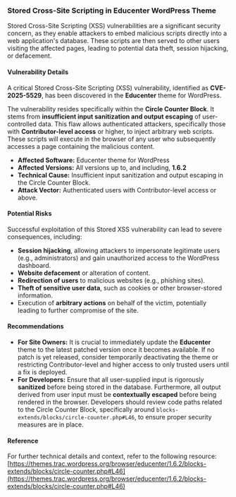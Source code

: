 ### Stored Cross-Site Scripting in Educenter WordPress Theme

Stored Cross-Site Scripting (XSS) vulnerabilities are a significant security concern, as they enable attackers to embed malicious scripts directly into a web application's database. These scripts are then served to other users visiting the affected pages, leading to potential data theft, session hijacking, or defacement.

#### Vulnerability Details

A critical Stored Cross-Site Scripting (XSS) vulnerability, identified as **CVE-2025-5529**, has been discovered in the **Educenter** theme for WordPress.

The vulnerability resides specifically within the **Circle Counter Block**. It stems from **insufficient input sanitization and output escaping** of user-controlled data. This flaw allows authenticated attackers, specifically those with **Contributor-level access** or higher, to inject arbitrary web scripts. These scripts will execute in the browser of any user who subsequently accesses a page containing the malicious content.

*   **Affected Software:** Educenter theme for WordPress
*   **Affected Versions:** All versions up to, and including, **1.6.2**
*   **Technical Cause:** Insufficient input sanitization and output escaping in the Circle Counter Block.
*   **Attack Vector:** Authenticated users with Contributor-level access or above.

#### Potential Risks

Successful exploitation of this Stored XSS vulnerability can lead to severe consequences, including:

*   **Session hijacking**, allowing attackers to impersonate legitimate users (e.g., administrators) and gain unauthorized access to the WordPress dashboard.
*   **Website defacement** or alteration of content.
*   **Redirection of users** to malicious websites (e.g., phishing sites).
*   **Theft of sensitive user data**, such as cookies or other browser-stored information.
*   Execution of **arbitrary actions** on behalf of the victim, potentially leading to further compromise of the site.

#### Recommendations

*   **For Site Owners:** It is crucial to immediately update the **Educenter** theme to the latest patched version once it becomes available. If no patch is yet released, consider temporarily deactivating the theme or restricting Contributor-level and higher access to only trusted users until a fix is deployed.
*   **For Developers:** Ensure that all user-supplied input is rigorously **sanitized** before being stored in the database. Furthermore, all output derived from user input must be **contextually escaped** before being rendered in the browser. Developers should review code paths related to the Circle Counter Block, specifically around `blocks-extends/blocks/circle-counter.php#L46`, to ensure proper security measures are in place.

#### Reference

For further technical details and context, refer to the following resource:
[https://themes.trac.wordpress.org/browser/educenter/1.6.2/blocks-extends/blocks/circle-counter.php#L46](https://themes.trac.wordpress.org/browser/educenter/1.6.2/blocks-extends/blocks/circle-counter.php#L46)